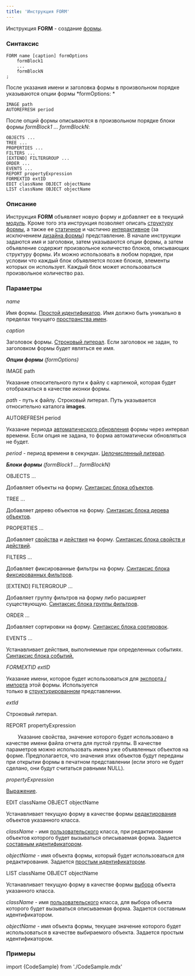```yaml
---
title: 'Инструкция FORM'
---
```


Инструкция **FORM** - создание [формы](Формы.md). 

### Синтаксис

    FORM name [caption] formOptions
        formBlock1
        ...
        formBlockN
    ;

После указания имени и заголовка формы в произвольном порядке указываются опции формы *formOptions: *

    IMAGE path 
    AUTOREFRESH period 

После опций формы описываются в произвольном порядке блоки формы *formBlock1 ... formBlockN*: 

    OBJECTS ... 
    TREE ...
    PROPERTIES ...
    FILTERS ...
    [EXTEND] FILTERGROUP ...
    ORDER ...
    EVENTS ...
    REPORT propertyExpression
    FORMEXTID extID
    EDIT className OBJECT objectName
    LIST className OBJECT objectName 

### Описание

Инструкция **FORM** объявляет новую форму и добавляет ее в текущий [модуль](Модули.md). Кроме того эта инструкция позволяет описать [структуру формы](Структура_формы.md), а также ее [статичное](Статичное_представление.md) и частично [интерактивное](Интерактивное_представление.md) (за исключением [дизайна формы](Дизайн_формы.md)) представление. В начале инструкции задаются имя и заголовки, затем указываются опции формы, а затем объявление содержит произвольное количество блоков, описывающих структуру формы. Их можно использовать в любом порядке, при условии что каждый блок объявляется позже блоков, элементы которых он использует. Каждый блок может использоваться произвольное количество раз.

### Параметры

*name*

Имя формы. [Простой идентификатор](Идентификаторы.md#id-broken). Имя должно быть уникально в пределах текущего [пространства имен](http://documentation.lsfusion.org/pages/viewpage.action?pageId=1146884).

*caption*

Заголовок формы. [Строковый литерал](Идентификаторы.md#strliteral-broken). Если заголовок не задан, то заголовком формы будет являться ее имя.

***Опции формы** (formOptions)*

IMAGE path

Указание относительного пути к файлу с картинкой, которая будет отображаться в качестве иконки формы. 

*path* - путь к файлу. Строковый литерал. Путь указывается относительно каталога **images**.

AUTOREFRESH period

Указание периода [автоматического обновления](Интерактивное_представление.md#extra) формы через интервал времени. Если опция не задана, то форма автоматически обновляться не будет.

*period* - период времени в секундах. [Целочисленный литерал](Идентификаторы.md#intliteral-broken). 

***Блоки формы** (*formBlock1 ... formBlockN*)*

OBJECTS ...

Добавляет объекты на форму. [Синтаксис блока объектов](Блоки_объектов.md).

TREE ...

Добавляет дерево объектов на форму. [Синтаксис блока дерева объектов](Блоки_объектов.md#tree).

PROPERTIES ...

Добавляет [свойства](Свойства.md) и [действия](Действия.md) на форму. [Синтаксис блока свойств и действий](Блок_свойств_и_действий.md).

FILTERS ...

Добавляет фиксированные фильтры на форму. [Синтаксис блока фиксированных фильтров](Блоки_фильтров_и_сортировок.md#fixedfilters-broken).

\[EXTEND\] FILTERGROUP ...

Добавляет группу фильтров на форму либо расширяет существующую. [Синтаксис блока группы фильтров](Блоки_фильтров_и_сортировок.md#filtergroup).

ORDER ...

Добавляет сортировки на форму. [Синтаксис блока сортировок](Блоки_фильтров_и_сортировок.md#sort).

EVENTS ...

Устанавливает действия, выполняемые при определенных событиях. [Синтаксис блока событий](Блок_событий.md#events-broken)[.](Блок_событий.md)

*FORMEXTID extID*

Указание имени, которое будет использоваться для [экспорта / импорта](Структурированное_представление.md#extid) этой формы. Используется только в [структурированном](Структурированное_представление.md) представлении.

*extId*

Строковый литерал.

REPORT propertyExpression

        Указание свойства, значение которого будет использовано в качестве имени файла отчета для пустой группы. В качестве параметров можно использовать имена уже объявленных объектов на форме. Предполагается, что значения этих объектов будут переданы при открытии формы в печатном представлении (если этого не будет сделано, они будут считаться равными NULL).

  

*propertyExpression*

  

[Выражение](Выражения.md).

EDIT сlassName OBJECT objectName

Устанавливает текущую форму в качестве формы [редактирования](Интерактивное_представление.md#edtClass) объектов указанного класса.

*className* - имя [пользовательского](Пользовательские_классы.md) класса, при редактировании объектов которого будет вызываться описываемая форма. Задается [составным идентификатором](Идентификаторы.md#cid-broken).

*objectName* - имя объекта формы, который будет использоваться для редактирования. Задается [простым идентификатором](Идентификаторы.md#id-broken).

LIST сlassName OBJECT objectName

Устанавливает текущую форму в качестве формы [выбора](Интерактивное_представление.md#edtClass) объекта указанного класса. 

*className* - имя [пользовательского](Пользовательские_классы.md) класса, для выбора объекта которого будет вызываться описываемая форма. Задается составным идентификатором.

*objectName* - имя объекта формы, текущее значение которого будет использоваться в качестве выбираемого объекта. Задается простым идентификатором.

### Примеры


import {CodeSample} from './CodeSample.mdx'

<CodeSample url="https://ru-documentation.lsfusion.org/sample?file=FormSample&block=form"/>

  
